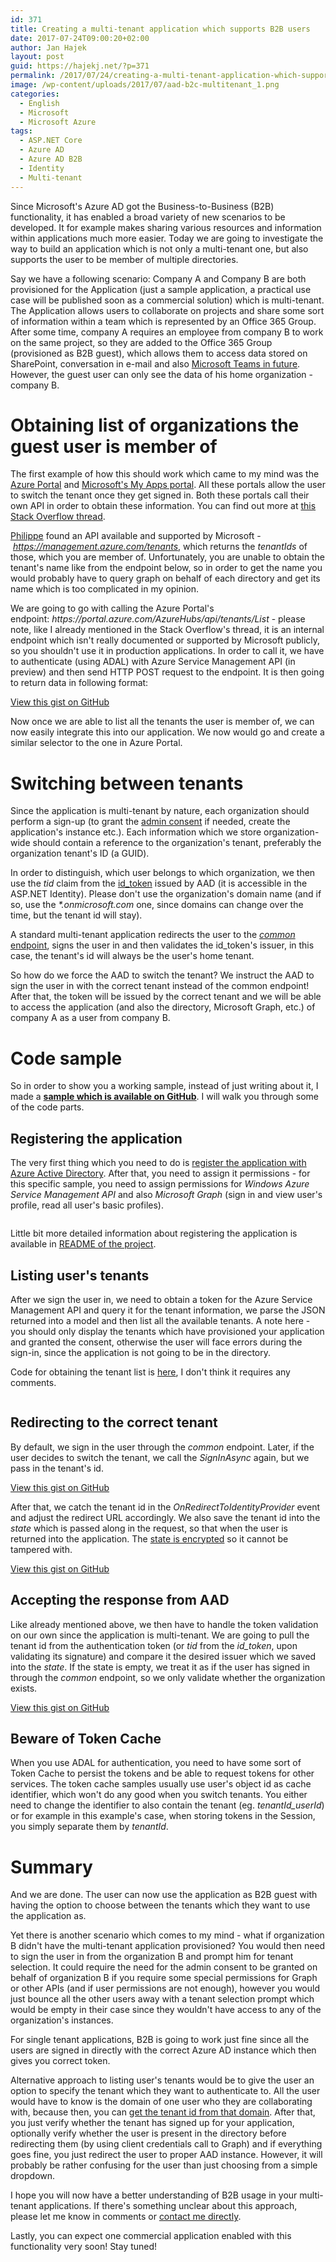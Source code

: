 ```yaml
---
id: 371
title: Creating a multi-tenant application which supports B2B users
date: 2017-07-24T09:00:20+02:00
author: Jan Hajek
layout: post
guid: https://hajekj.net/?p=371
permalink: /2017/07/24/creating-a-multi-tenant-application-which-supports-b2b-users/
image: /wp-content/uploads/2017/07/aad-b2c-multitenant_1.png
categories:
  - English
  - Microsoft
  - Microsoft Azure
tags:
  - ASP.NET Core
  - Azure AD
  - Azure AD B2B
  - Identity
  - Multi-tenant
---
```


<p>Since Microsoft's Azure AD got the Business-to-Business (B2B) functionality, it has enabled a broad variety of new scenarios to be developed. It for example makes sharing various resources and information within applications much more easier. Today we are going to investigate the way to build an application which is not only a multi-tenant one, but also supports the user to be member of multiple directories.</p>



<!--more-->



<p>Say we have a following scenario: Company A and Company B are both provisioned for the Application (just a sample application, a practical use case will be published soon as a commercial solution) which is multi-tenant. The Application allows users to collaborate on projects and share some sort of information within a team which is represented by an Office 365 Group. After some time, company A requires an employee from company B to work on the same project, so they are added to the Office 365 Group (provisioned as B2B guest), which allows them to access data stored on SharePoint, conversation in e-mail and also <a href="https://microsoftteams.uservoice.com/forums/555103-public/suggestions/16911109-external-access-and-federation">Microsoft Teams in future</a>. However, the guest user can only see the data of his home organization - company B.</p>



<h1>Obtaining list of organizations the guest user is member of</h1>



<p>The first example of how this should work which came to my mind was the <a href="https://portal.azure.com" target="_blank" rel="noopener">Azure Portal</a> and <a href="https://myapps.microsoft.com">Microsoft's My Apps portal</a>. All these portals allow the user to switch the tenant once they get signed in. Both these portals call their own API in order to obtain these information. You can find out more at <a href="https://stackoverflow.com/questions/45235572/getting-all-b2b-directories-user-is-member-of">this Stack Overflow thread</a>.</p>



<p><a href="https://stackoverflow.com/users/325697/philippe-signoret">Philippe</a>&nbsp;found an API available and supported by Microsoft -&nbsp;<a href="https://docs.microsoft.com/en-us/rest/api/resources/tenants"><em>https://management.azure.com/tenants</em></a>, which returns the&nbsp;<em>tenantIds</em> of those, which you are member of. Unfortunately, you are unable to obtain the tenant's name like from the endpoint below, so in order to get the name you would probably have to query graph on behalf of each directory and get its name which is too complicated in my opinion.</p>



<p>We are going to go with calling the Azure Portal's endpoint:&nbsp;<em>https://portal.azure.com/AzureHubs/api/tenants/List</em> - please note, like I already mentioned in the Stack Overflow's thread, it is an internal endpoint which isn't really documented or supported by Microsoft publicly, so you shouldn't use it in production applications. In order to call it, we have to authenticate (using ADAL) with Azure Service Management API (in preview) and then send HTTP POST request to the endpoint. It is then going to return data in following format:</p>


<!-- wp:coblocks/gist {"url":"https://gist.github.com/hajekj/17ab3a7a18b1ad545ff000252dc35451","file":"371-1.json","coblocks":[]} -->
<div class="wp-block-coblocks-gist"><script src="https://gist.github.com/hajekj/17ab3a7a18b1ad545ff000252dc35451.js?file=371-1.json"></script><noscript><a href="https://gist.github.com/hajekj/17ab3a7a18b1ad545ff000252dc35451#file-371-1-json">View this gist on GitHub</a></noscript></div>
<!-- /wp:coblocks/gist -->


<p>Now once we are able to list all the tenants the user is member of, we can now easily integrate this into our application. We now would go and create a similar selector to the one in Azure Portal.</p>



<h1>Switching between tenants</h1>



<p>Since the application is multi-tenant by nature, each organization should perform a sign-up (to grant the <a href="https://docs.microsoft.com/en-us/azure/active-directory/develop/active-directory-devhowto-multi-tenant-overview#understanding-user-and-admin-consent">admin consent</a> if needed, create the application's instance etc.). Each information which we store organization-wide should contain a reference to the organization's tenant, preferably the organization tenant's ID (a GUID).</p>



<p>In order to distinguish, which user belongs to which organization, we then use the&nbsp;<em>tid</em> claim from the <a href="https://docs.microsoft.com/en-us/azure/active-directory/develop/active-directory-token-and-claims#idtokens">id_token</a> issued by AAD (it is accessible in the ASP.NET Identity). Please don't use the organization's domain name (and if so, use the <em>*.onmicrosoft.com</em> one, since domains can change over the time, but the tenant id will stay).</p>



<p>A standard multi-tenant application redirects the user to the&nbsp;<em><a href="http://www.cloudidentity.com/blog/2014/08/26/the-common-endpoint-walks-like-a-tenant-talks-like-a-tenant-but-is-not-a-tenant/">common</a></em><a href="http://www.cloudidentity.com/blog/2014/08/26/the-common-endpoint-walks-like-a-tenant-talks-like-a-tenant-but-is-not-a-tenant/"> endpoint</a>, signs the user in and then validates the id_token's issuer, in this case, the&nbsp;tenant's id will always be the user's home tenant.</p>



<p>So how do we force the AAD to switch the tenant? We instruct the AAD to sign the user in with the correct tenant instead of the common endpoint! After that, the token will be issued by the correct tenant and we will be able to access the application (and also the directory, Microsoft Graph, etc.) of company A as a user from company B.</p>



<h1>Code sample</h1>



<p>So in order to show you a working sample, instead of just writing about it, I made a <strong><a href="https://github.com/hajekj/aad-b2b-multitenant" target="_blank" rel="noopener">sample which is available on GitHub</a></strong>. I will walk you through some of the code parts.</p>



<h2>Registering the application</h2>



<p>The very first thing which you need to do is <a href="https://docs.microsoft.com/en-us/azure/active-directory/develop/active-directory-integrating-applications#adding-an-application">register the application with Azure Active Directory</a>. After that, you need to assign it permissions - for this specific sample, you need to assign permissions for&nbsp;<em>Windows Azure Service Management API</em>&nbsp;and also&nbsp;<em>Microsoft Graph</em> (sign in and view user's profile, read all user's basic profiles).</p>


<!-- wp:image {"id":496,"align":"center","linkDestination":"custom","coblocks":[]} -->
<div class="wp-block-image"><figure class="aligncenter"><a href="/uploads/2017/07/aad-b2c-multitenant_2.png"><img src="/uploads/2017/07/aad-b2c-multitenant_2-300x102.png" alt="" class="wp-image-496"/></a></figure></div>
<!-- /wp:image -->


<p>Little bit more detailed information about registering the application is available in <a href="https://github.com/hajekj/aad-b2b-multitenant/blob/master/README.md">README of the project</a>.</p>



<h2>Listing user's tenants</h2>



<p>After we sign the user in, we need to obtain a token for the Azure Service Management API and query it for the tenant information, we parse the JSON returned into a model and then list all the available tenants. A note here - you should only display the tenants which have provisioned your application and granted the consent, otherwise the user will face errors during the sign-in, since the application is not going to be in the directory.</p>



<p>Code for obtaining the tenant list is <a href="https://github.com/hajekj/aad-b2b-multitenant/blob/master/aad-b2b-multitenant/Helpers/AzureServiceManagement.cs#L30">here</a>, I don't think it requires any comments.</p>


<!-- wp:image {"id":487,"align":"center","linkDestination":"custom","coblocks":[]} -->
<div class="wp-block-image"><figure class="aligncenter"><a href="/uploads/2017/07/aad-b2c-multitenant_1.png"><img src="/uploads/2017/07/aad-b2c-multitenant_1-300x142.png" alt="" class="wp-image-487"/></a></figure></div>
<!-- /wp:image -->


<h2>Redirecting to the correct tenant</h2>



<p>By default, we sign in the user through the&nbsp;<em>common</em> endpoint. Later, if the user decides to switch the tenant, we call the <em>SignInAsync</em> again, but we pass in the tenant's id.</p>


<!-- wp:coblocks/gist {"url":"https://gist.github.com/hajekj/17ab3a7a18b1ad545ff000252dc35451","file":"371-2.cs","coblocks":[]} -->
<div class="wp-block-coblocks-gist"><script src="https://gist.github.com/hajekj/17ab3a7a18b1ad545ff000252dc35451.js?file=371-2.cs"></script><noscript><a href="https://gist.github.com/hajekj/17ab3a7a18b1ad545ff000252dc35451#file-371-2-cs">View this gist on GitHub</a></noscript></div>
<!-- /wp:coblocks/gist -->


<p>After that, we catch the tenant id in the&nbsp;<em>OnRedirectToIdentityProvider</em> event and adjust the redirect URL accordingly. We also save the tenant id into the <em>state</em> which is passed along in the request, so that when the user is returned into the application. The <a href="https://github.com/aspnet/Security/blob/23da47617624cfed065cd1cdd552d34e5ea5b821/src/Microsoft.AspNetCore.Authentication.OpenIdConnect/OpenIdConnectHandler.cs#L220">state is encrypted</a> so it cannot be tampered with.</p>


<!-- wp:coblocks/gist {"url":"https://gist.github.com/hajekj/17ab3a7a18b1ad545ff000252dc35451","file":"371-3.cs","coblocks":[]} -->
<div class="wp-block-coblocks-gist"><script src="https://gist.github.com/hajekj/17ab3a7a18b1ad545ff000252dc35451.js?file=371-3.cs"></script><noscript><a href="https://gist.github.com/hajekj/17ab3a7a18b1ad545ff000252dc35451#file-371-3-cs">View this gist on GitHub</a></noscript></div>
<!-- /wp:coblocks/gist -->


<h2>Accepting the response from AAD</h2>



<p>Like already mentioned above, we then have to handle the token validation on our own since the application is multi-tenant. We are going to pull the tenant id from the authentication token (or&nbsp;<em>tid</em> from the&nbsp;<em>id_token</em>, upon validating its signature) and compare it the desired issuer which we saved into the&nbsp;<em>state</em>. If the state is empty, we treat it as if the user has signed in through the&nbsp;<em>common</em> endpoint, so we only validate whether the organization exists.</p>


<!-- wp:coblocks/gist {"url":"https://gist.github.com/hajekj/17ab3a7a18b1ad545ff000252dc35451","file":"371-4.cs","coblocks":[]} -->
<div class="wp-block-coblocks-gist"><script src="https://gist.github.com/hajekj/17ab3a7a18b1ad545ff000252dc35451.js?file=371-4.cs"></script><noscript><a href="https://gist.github.com/hajekj/17ab3a7a18b1ad545ff000252dc35451#file-371-4-cs">View this gist on GitHub</a></noscript></div>
<!-- /wp:coblocks/gist -->


<h2>Beware of Token Cache</h2>



<p>When you use ADAL for authentication, you need to have some sort of Token Cache to persist the tokens and be able to request tokens for other services. The token cache samples usually use user's object id as cache identifier, which won't do any good when you switch tenants. You either need to change the identifier to also contain the tenant (eg.&nbsp;<em>tenantId_userId</em>) or for example in this example's case, when storing tokens in the Session, you simply separate them by&nbsp;<em>tenantId</em>.</p>



<h1>Summary</h1>



<p>And we are done. The user can now use the application as B2B guest with having the option to choose between the tenants which they want to use the application as.</p>



<p>Yet there is another scenario which comes to my mind - what if organization B didn't have the multi-tenant application provisioned? You would then need to sign the user in from the organization B and prompt him for tenant selection. It could require the need for the admin consent to be granted on behalf of organization B if you require some special permissions for Graph or other APIs (and if user permissions are not enough), however you would just bounce all the other users away with a tenant selection prompt which would be empty in their case since they wouldn't have access to any of the organization's instances.</p>



<p>For single tenant applications, B2B is going to work just fine since all the users are signed in directly with the correct Azure AD instance which then gives you correct token.</p>



<p>Alternative approach to listing user's tenants would be to give the user an option to specify the tenant which they want to authenticate to. All the user would have to know is the domain of one user who they are collaborating with, because then, you can <a href="http://www.cloudidentity.com/blog/2016/12/12/from-tenantid-to-domain/">get the tenant id from that domain</a>. After that, you just verify whether the tenant has signed up for your application, optionally verify whether the user is present in the directory before redirecting them (by using client credentials call to Graph) and if everything goes fine, you just redirect the user to proper AAD instance. However, it will probably be rather confusing for the user than just choosing from a simple dropdown.</p>



<p>I hope you will now have a better understanding of B2B usage in your multi-tenant applications. If there's something unclear about this approach, please let me know in comments or <a href="https://hajekj.net/about-me/">contact me directly</a>.</p>



<p>Lastly, you can expect one commercial application enabled with this functionality very soon! Stay tuned!</p>
